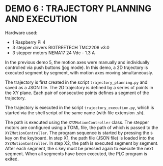 # DEMO 6 : TRAJECTORY PLANNING AND EXECUTION

Hardware used:
- 1 Raspberry Pi 4
- 3 stepper drivers BIGTREETECH TMC2208 v3.0
- 3 stepper motors NEMA17 24 Vdc - 1.3 A

In the previous demo 5, the motion axes were manually and individually 
controlled via push buttons (jog mode). In this demo, a 2D trajectory is 
executed segment by segment, with motion axes moving simultaneously.

The trajectory is first created in the script `trajectory_planning.py` and saved
as a JSON file. The 2D trajectory is defined by a series of points in the XY 
plane. Each pair of consecutive points defines a segment of the trajectory.

The trajectory is executed in the script `trajectory_execution.py`, which is 
started via the shell script of the same name (with file extension .sh).

The path is executed using the `XYZMotionController` class. The stepper motors 
are configured using a TOML file, the path of which is passed to the 
`XYZMotionController`. The program sequence is started by pressing the s key on 
the keyboard. In step X1, the path file (JSON file) is loaded into the 
`XYZMotionController`. In step X2, the path is executed segment by segment. 
After each segment, the s key must be pressed again to execute the next segment. 
When all segments have been executed, the PLC program is exited.
